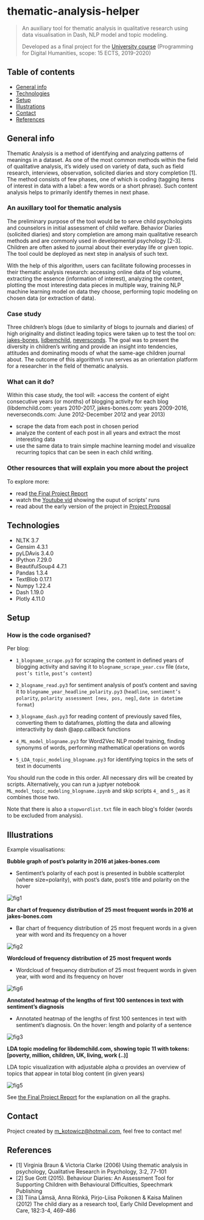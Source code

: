 # thematic-analysis-helper
> An auxiliary tool for thematic analysis in qualitative research using data visualisation in Dash, NLP model and topic modeling.
> 
> Developed as a final project for the [University course](https://lnu.se/en/course/programming-for-digital-humanities/vaxjo-distance-exchange-part-time-autumn/) (Programming for Digital Humanities, scope: 15 ECTS, 2019-2020)

## Table of contents
* [General info](#general-info)
* [Technologies](#technologies)
* [Setup](#setup)
* [Illustrations](#illustrations)
* [Contact](#contact)
* [References](#references)

## General info

Thematic Analysis is a method of identifying and analyzing patterns of meanings in a dataset. As one of the most common methods within the field of qualitative analysis, it’s widely used on variety of data, such as field research, interviews, observation, solicited diaries and story completion [1]. The method consists of few phases, one of which is coding (tagging items of interest in data with a label: a few words or a short phrase). Such content analysis helps to primarily identify themes in next phase.

### An auxillary tool for thematic analysis

The preliminary purpose of the tool would be to serve child psychologists and counselors in initial assessment of child welfare. Behavior Diaries (solicited diaries) and story completion are among main qualitative research methods and are commonly used in developmental psychology [2-3]. Children are often asked to journal about their everyday life or given topic. The tool could be deployed as next step in analysis of such text.

With the help of this algorithm, users can facilitate following processes in their thematic analysis research: accessing online data of big volume, extracting the essence (information of interest), analyzing the content, plotting the most interesting data pieces in multiple way, training NLP machine learning model on data they choose, performing topic modeling on chosen data (or extraction of data).

### Case study

Three children’s blogs (due to similarity of blogs to journals and diaries) of high originality and distinct leading topics were taken up to test the tool on: [jakes-bones](http://www.jakes-bones.com), [lidbemchild](http://libdemchild.blogspot.com), [neversconds](http://neverseconds.blogspot.com). The goal was to present the diversity in children’s writing and provide an insight into tendencies, attitudes and dominating moods of what the same-age children journal about. The outcome of this algorithm’s run serves as an orientation platform for a researcher in the field of thematic analysis.

### What can it do?

Within this case study, the tool will: 
+access the content of eight consecutive years (or months) of blogging activity for each blog (libdemchild.com: years 2010-2017, jakes-bones.com: years 2009-2016, neverseconds.com: June 2012-December 2012 and year 2013) 
+ scrape the data from each post in chosen period
+ analyze the content of each post in all years and extract the most interesting data
+ use the same data to train simple machine learning model and visualize recurring topics that can be seen in each child writing.

### Other resources that will explain you more about the project
To explore more:
+ read [the Final Project Report](https://github.com/Malwoiniak/thematic-analysis-helper/blob/8550e6c75f818030eec1f8a4b4faffaaf9c8cf1e/resources/Malwina_Kotowicz_final_project.pdf)
+ watch the [Youtube vid](https://youtu.be/XXiXq8odXgM) showing the ouput of scripts' runs
+ read about the early version of the project in [Project Proposal](https://github.com/Malwoiniak/thematic-analysis-helper/blob/8550e6c75f818030eec1f8a4b4faffaaf9c8cf1e/resources/kotowicz_final_project_proposal.pdf)

## Technologies

* NLTK 3.7
* Gensim 4.3.1
* pyLDAvis 3.4.0
* IPython 7.29.0
* BeautifulSoup4 4.7.1
* Pandas 1.3.4
* TextBlob 0.17.1
* Numpy 1.22.4
* Dash 1.19.0
* Plotly 4.11.0

## Setup

### How is the code organised?

Per blog:
* `1_blogname_scrape.py3` for scraping the content in defined years of blogging activity and saving it to `blogname_scrape_year.csv` file (`date`, `post’s title`, `post’s content`)
  
* `2_blogname_read.py3` for sentiment analysis of post’s content and saving it to `blogname_year_headline_polarity.py3` (`headline`, `sentiment’s polarity`, `polarity assessment [neu, pos, neg]`, `date in datetime format`)
  
* `3_blogname_dash.py3` for reading content of previously saved files, converting them to dataframes, plotting the data and allowing interactivity by dash @app.callback functions

* `4_ML_model_blogname.py3` for Word2Vec NLP model training, finding synonyms of words, performing mathematical operations on words
  
* `5_LDA_topic_modeling_blogname.py3` for identifying topics in the sets of text in documents

You should run the code in this order. All necessary dirs will be created by scripts. Alternatively, you can run a juptyer notebook `ML_model_topic_modeling_blogname.ipynb` and skip scripts `4_` and `5_`, as it combines those two.

Note that there is also a `stopwordlist.txt` file in each blog's folder (words to be excluded from analysis).

## Illustrations

Example visualisations:

**Bubble graph of post’s polarity in 2016 at jakes-bones.com**

* Sentiment’s polarity of each post is presented in bubble scatterplot (where size=polarity), with post’s date, post’s title and polarity on the hover

![fig1](img/img1.png)

**Bar chart of frequency distribution of 25 most frequent words in 2016 at jakes-bones.com**

* Bar chart of frequency distribution of 25 most frequent words in a given year with word and its frequency on a hover

![fig2](img/img2.png)

**Wordcloud of frequency distribution of 25 most frequent words**

* Wordcloud of frequency distribution of 25 most frequent words in given year, with word and its frequency on hover

![fig6](img/img6.png)

**Annotated heatmap of the lengths of first 100 sentences in text with sentiment’s diagnosis**

* Annotated heatmap of the lengths of first 100 sentences in text with sentiment’s diagnosis. On the hover: length and polarity of a sentence

![fig3](img/img3.png)

**LDA topic modeling for libdemchild.com, showing topic 11 with tokens: [poverty, million, children, UK, living, work (..)]**

LDA topic visualization with adjustable alpha α provides an overview of topics that appear in total blog content (in given years)

![fig5](img/img5.png)

See [the Final Project Report](https://github.com/Malwoiniak/thematic-analysis-helper/blob/8550e6c75f818030eec1f8a4b4faffaaf9c8cf1e/resources/Malwina_Kotowicz_final_project.pdf) for the explanation on all the graphs.

## Contact

Project created by m_kotowicz@hotmail.com, feel free to contact me!

## References
+ [1] Virginia Braun & Victoria Clarke (2006) Using thematic analysis in psychology, Qualitative Research in Psychology, 3:2, 77-101
+ [2] Sue Gott (2015). Behaviour Diaries: An Assessment Tool for Supporting Children with Behavioural Difficulties, Speechmark Publishing
+ [3] Tiina Lämsä, Anna Rönkä, Pirjo-Liisa Poikonen & Kaisa Malinen (2012) The child diary as a research tool, Early Child Development and Care, 182:3-4, 469-486

